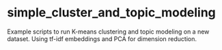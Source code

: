 # simple_cluster_and_topic_modeling

Example scripts to run K-means clustering and topic modeling on a new dataset. Using tf-idf embeddings and PCA for dimension reduction. 
